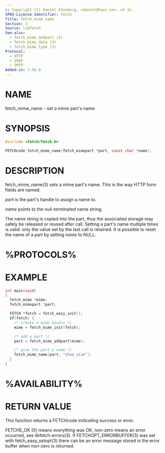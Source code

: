 ```yaml
---
c: Copyright (C) Daniel Stenberg, <daniel@haxx.se>, et al.
SPDX-License-Identifier: fetch
Title: fetch_mime_name
Section: 3
Source: libfetch
See-also:
  - fetch_mime_addpart (3)
  - fetch_mime_data (3)
  - fetch_mime_type (3)
Protocol:
  - HTTP
  - IMAP
  - SMTP
Added-in: 7.56.0
---
```


# NAME

fetch_mime_name - set a mime part's name

# SYNOPSIS

~~~c
#include <fetch/fetch.h>

FETCHcode fetch_mime_name(fetch_mimepart *part, const char *name);
~~~

# DESCRIPTION

fetch_mime_name(3) sets a mime part's name. This is the way HTTP form
fields are named.

*part* is the part's handle to assign a name to.

*name* points to the null-terminated name string.

The name string is copied into the part, thus the associated storage may
safely be released or reused after call. Setting a part's name multiple times
is valid: only the value set by the last call is retained. It is possible to
reset the name of a part by setting *name* to NULL.

# %PROTOCOLS%

# EXAMPLE

~~~c
int main(void)
{
  fetch_mime *mime;
  fetch_mimepart *part;

  FETCH *fetch = fetch_easy_init();
  if(fetch) {
    /* create a mime handle */
    mime = fetch_mime_init(fetch);

    /* add a part */
    part = fetch_mime_addpart(mime);

    /* give the part a name */
    fetch_mime_name(part, "shoe_size");
  }
}
~~~

# %AVAILABILITY%

# RETURN VALUE

This function returns a FETCHcode indicating success or error.

FETCHE_OK (0) means everything was OK, non-zero means an error occurred, see
libfetch-errors(3). If FETCHOPT_ERRORBUFFER(3) was set with fetch_easy_setopt(3)
there can be an error message stored in the error buffer when non-zero is
returned.
